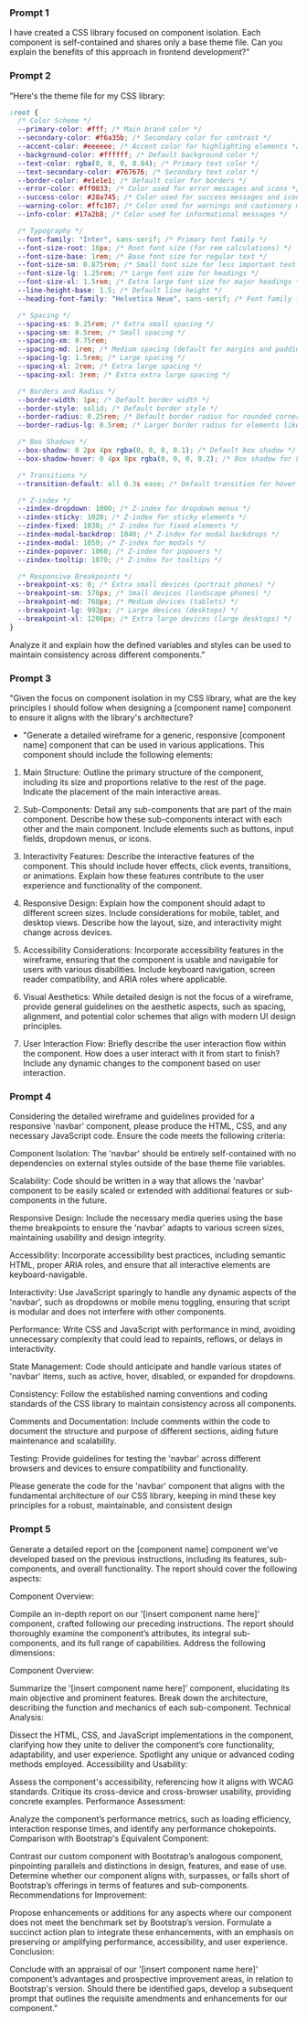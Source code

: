 ### Prompt 1

I have created a CSS library focused on component isolation. Each component is self-contained and shares only a base theme file. Can you explain the benefits of this approach in frontend development?"

### Prompt 2

"Here's the theme file for my CSS library:

```Css
:root {
  /* Color Scheme */
  --primary-color: #fff; /* Main brand color */
  --secondary-color: #f6a35b; /* Secondary color for contrast */
  --accent-color: #eeeeee; /* Accent color for highlighting elements */
  --background-color: #ffffff; /* Default background color */
  --text-color: rgba(0, 0, 0, 0.84); /* Primary text color */
  --text-secondary-color: #767676; /* Secondary text color */
  --border-color: #e1e1e1; /* Default color for borders */
  --error-color: #ff0033; /* Color used for error messages and icons */
  --success-color: #28a745; /* Color used for success messages and icons */
  --warning-color: #ffc107; /* Color used for warnings and cautionary messages */
  --info-color: #17a2b8; /* Color used for informational messages */

  /* Typography */
  --font-family: "Inter", sans-serif; /* Primary font family */
  --font-size-root: 16px; /* Root font size (for rem calculations) */
  --font-size-base: 1rem; /* Base font size for regular text */
  --font-size-sm: 0.875rem; /* Small font size for less important text */
  --font-size-lg: 1.25rem; /* Large font size for headings */
  --font-size-xl: 1.5rem; /* Extra large font size for major headings */
  --line-height-base: 1.5; /* Default line height */
  --heading-font-family: "Helvetica Neue", sans-serif; /* Font family for headings */

  /* Spacing */
  --spacing-xs: 0.25rem; /* Extra small spacing */
  --spacing-sm: 0.5rem; /* Small spacing */
  --spacing-xm: 0.75rem;
  --spacing-md: 1rem; /* Medium spacing (default for margins and paddings) */
  --spacing-lg: 1.5rem; /* Large spacing */
  --spacing-xl: 2rem; /* Extra large spacing */
  --spacing-xxl: 3rem; /* Extra extra large spacing */

  /* Borders and Radius */
  --border-width: 1px; /* Default border width */
  --border-style: solid; /* Default border style */
  --border-radius: 0.25rem; /* Default border radius for rounded corners */
  --border-radius-lg: 0.5rem; /* Larger border radius for elements like buttons, inputs */

  /* Box Shadows */
  --box-shadow: 0 2px 4px rgba(0, 0, 0, 0.1); /* Default box shadow */
  --box-shadow-hover: 0 4px 8px rgba(0, 0, 0, 0.2); /* Box shadow for hover states */

  /* Transitions */
  --transition-default: all 0.3s ease; /* Default transition for hover effects and similar */

  /* Z-index */
  --zindex-dropdown: 1000; /* Z-index for dropdown menus */
  --zindex-sticky: 1020; /* Z-index for sticky elements */
  --zindex-fixed: 1030; /* Z-index for fixed elements */
  --zindex-modal-backdrop: 1040; /* Z-index for modal backdrops */
  --zindex-modal: 1050; /* Z-index for modals */
  --zindex-popover: 1060; /* Z-index for popovers */
  --zindex-tooltip: 1070; /* Z-index for tooltips */

  /* Responsive Breakpoints */
  --breakpoint-xs: 0; /* Extra small devices (portrait phones) */
  --breakpoint-sm: 576px; /* Small devices (landscape phones) */
  --breakpoint-md: 768px; /* Medium devices (tablets) */
  --breakpoint-lg: 992px; /* Large devices (desktops) */
  --breakpoint-xl: 1200px; /* Extra large devices (large desktops) */
}
```

Analyze it and explain how the defined variables and styles can be used to maintain consistency across different components."

### Prompt 3

"Given the focus on component isolation in my CSS library, what are the key principles I should follow when designing a [component name] component to ensure it aligns with the library's architecture?

- "Generate a detailed wireframe for a generic, responsive [component name] component that can be used in various applications. This component should include the following elements:

1. Main Structure: Outline the primary structure of the component, including its size and proportions relative to the rest of the page. Indicate the placement of the main interactive areas.

2. Sub-Components: Detail any sub-components that are part of the main component. Describe how these sub-components interact with each other and the main component. Include elements such as buttons, input fields, dropdown menus, or icons.

3. Interactivity Features: Describe the interactive features of the component. This should include hover effects, click events, transitions, or animations. Explain how these features contribute to the user experience and functionality of the component.

4. Responsive Design: Explain how the component should adapt to different screen sizes. Include considerations for mobile, tablet, and desktop views. Describe how the layout, size, and interactivity might change across devices.

5. Accessibility Considerations: Incorporate accessibility features in the wireframe, ensuring that the component is usable and navigable for users with various disabilities. Include keyboard navigation, screen reader compatibility, and ARIA roles where applicable.

6. Visual Aesthetics: While detailed design is not the focus of a wireframe, provide general guidelines on the aesthetic aspects, such as spacing, alignment, and potential color schemes that align with modern UI design principles.

7. User Interaction Flow: Briefly describe the user interaction flow within the component. How does a user interact with it from start to finish? Include any dynamic changes to the component based on user interaction.

### Prompt 4
Considering the detailed wireframe and guidelines provided for a responsive 'navbar' component, please produce the HTML, CSS, and any necessary JavaScript code. Ensure the code meets the following criteria:

Component Isolation: The 'navbar' should be entirely self-contained with no dependencies on external styles outside of the base theme file variables.

Scalability: Code should be written in a way that allows the 'navbar' component to be easily scaled or extended with additional features or sub-components in the future.

Responsive Design: Include the necessary media queries using the base theme breakpoints to ensure the 'navbar' adapts to various screen sizes, maintaining usability and design integrity.

Accessibility: Incorporate accessibility best practices, including semantic HTML, proper ARIA roles, and ensure that all interactive elements are keyboard-navigable.

Interactivity: Use JavaScript sparingly to handle any dynamic aspects of the 'navbar', such as dropdowns or mobile menu toggling, ensuring that script is modular and does not interfere with other components.

Performance: Write CSS and JavaScript with performance in mind, avoiding unnecessary complexity that could lead to repaints, reflows, or delays in interactivity.

State Management: Code should anticipate and handle various states of 'navbar' items, such as active, hover, disabled, or expanded for dropdowns.

Consistency: Follow the established naming conventions and coding standards of the CSS library to maintain consistency across all components.

Comments and Documentation: Include comments within the code to document the structure and purpose of different sections, aiding future maintenance and scalability.

Testing: Provide guidelines for testing the 'navbar' across different browsers and devices to ensure compatibility and functionality.

Please generate the code for the 'navbar' component that aligns with the fundamental architecture of our CSS library, keeping in mind these key principles for a robust, maintainable, and consistent design

### Prompt 5

Generate a detailed report on the [component name] component we've developed based on the previous instructions, including its features, sub-components, and overall functionality. The report should cover the following aspects:

Component Overview:

Compile an in-depth report on our '[insert component name here]' component, crafted following our preceding instructions. The report should thoroughly examine the component’s attributes, its integral sub-components, and its full range of capabilities. Address the following dimensions:

Component Overview:

Summarize the '[insert component name here]' component, elucidating its main objective and prominent features.
Break down the architecture, describing the function and mechanics of each sub-component.
Technical Analysis:

Dissect the HTML, CSS, and JavaScript implementations in the component, clarifying how they unite to deliver the component’s core functionality, adaptability, and user experience.
Spotlight any unique or advanced coding methods employed.
Accessibility and Usability:

Assess the component's accessibility, referencing how it aligns with WCAG standards.
Critique its cross-device and cross-browser usability, providing concrete examples.
Performance Assessment:

Analyze the component’s performance metrics, such as loading efficiency, interaction response times, and identify any performance chokepoints.
Comparison with Bootstrap's Equivalent Component:

Contrast our custom component with Bootstrap’s analogous component, pinpointing parallels and distinctions in design, features, and ease of use.
Determine whether our component aligns with, surpasses, or falls short of Bootstrap’s offerings in terms of features and sub-components.
Recommendations for Improvement:

Propose enhancements or additions for any aspects where our component does not meet the benchmark set by Bootstrap’s version.
Formulate a succinct action plan to integrate these enhancements, with an emphasis on preserving or amplifying performance, accessibility, and user experience.
Conclusion:

Conclude with an appraisal of our '[insert component name here]' component’s advantages and prospective improvement areas, in relation to Bootstrap's version.
Should there be identified gaps, develop a subsequent prompt that outlines the requisite amendments and enhancements for our component."
